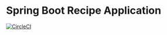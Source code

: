 # Spring Boot Recipe Application
[![CircleCI](https://circleci.com/gh/ankit-bhattacharjee/spring-pet-clinic.svg?style=svg)](https://circleci.com/gh/ankit-bhattacharjee/spring-pet-clinic)